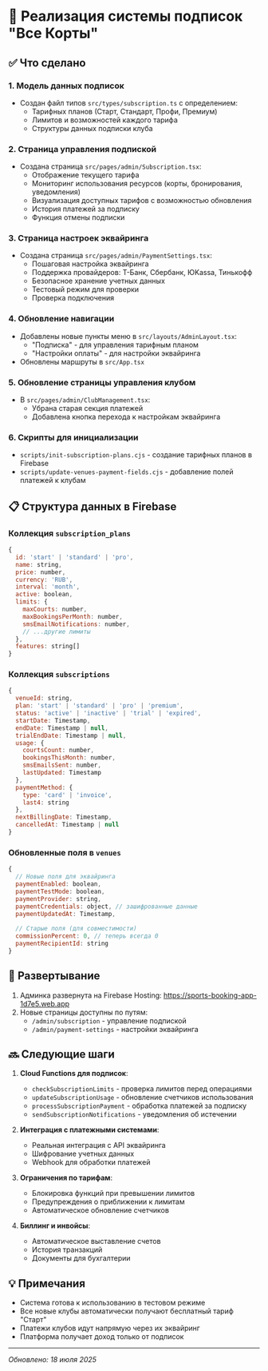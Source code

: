 # 🎯 Реализация системы подписок "Все Корты"

## ✅ Что сделано

### 1. Модель данных подписок
- Создан файл типов `src/types/subscription.ts` с определением:
  - Тарифных планов (Старт, Стандарт, Профи, Премиум)
  - Лимитов и возможностей каждого тарифа
  - Структуры данных подписки клуба

### 2. Страница управления подпиской
- Создана страница `src/pages/admin/Subscription.tsx`:
  - Отображение текущего тарифа
  - Мониторинг использования ресурсов (корты, бронирования, уведомления)
  - Визуализация доступных тарифов с возможностью обновления
  - История платежей за подписку
  - Функция отмены подписки

### 3. Страница настроек эквайринга
- Создана страница `src/pages/admin/PaymentSettings.tsx`:
  - Пошаговая настройка эквайринга
  - Поддержка провайдеров: Т-Банк, Сбербанк, ЮKassa, Тинькофф
  - Безопасное хранение учетных данных
  - Тестовый режим для проверки
  - Проверка подключения

### 4. Обновление навигации
- Добавлены новые пункты меню в `src/layouts/AdminLayout.tsx`:
  - "Подписка" - для управления тарифным планом
  - "Настройки оплаты" - для настройки эквайринга
- Обновлены маршруты в `src/App.tsx`

### 5. Обновление страницы управления клубом
- В `src/pages/admin/ClubManagement.tsx`:
  - Убрана старая секция платежей
  - Добавлена кнопка перехода к настройкам эквайринга

### 6. Скрипты для инициализации
- `scripts/init-subscription-plans.cjs` - создание тарифных планов в Firebase
- `scripts/update-venues-payment-fields.cjs` - добавление полей платежей к клубам

## 📋 Структура данных в Firebase

### Коллекция `subscription_plans`
```javascript
{
  id: 'start' | 'standard' | 'pro',
  name: string,
  price: number,
  currency: 'RUB',
  interval: 'month',
  active: boolean,
  limits: {
    maxCourts: number,
    maxBookingsPerMonth: number,
    smsEmailNotifications: number,
    // ...другие лимиты
  },
  features: string[]
}
```

### Коллекция `subscriptions`
```javascript
{
  venueId: string,
  plan: 'start' | 'standard' | 'pro' | 'premium',
  status: 'active' | 'inactive' | 'trial' | 'expired',
  startDate: Timestamp,
  endDate: Timestamp | null,
  trialEndDate: Timestamp | null,
  usage: {
    courtsCount: number,
    bookingsThisMonth: number,
    smsEmailsSent: number,
    lastUpdated: Timestamp
  },
  paymentMethod: {
    type: 'card' | 'invoice',
    last4: string
  },
  nextBillingDate: Timestamp,
  cancelledAt: Timestamp | null
}
```

### Обновленные поля в `venues`
```javascript
{
  // Новые поля для эквайринга
  paymentEnabled: boolean,
  paymentTestMode: boolean,
  paymentProvider: string,
  paymentCredentials: object, // зашифрованные данные
  paymentUpdatedAt: Timestamp,
  
  // Старые поля (для совместимости)
  commissionPercent: 0, // теперь всегда 0
  paymentRecipientId: string
}
```

## 🚀 Развертывание

1. Админка развернута на Firebase Hosting: https://sports-booking-app-1d7e5.web.app
2. Новые страницы доступны по путям:
   - `/admin/subscription` - управление подпиской
   - `/admin/payment-settings` - настройки эквайринга

## 🔜 Следующие шаги

1. **Cloud Functions для подписок**:
   - `checkSubscriptionLimits` - проверка лимитов перед операциями
   - `updateSubscriptionUsage` - обновление счетчиков использования
   - `processSubscriptionPayment` - обработка платежей за подписку
   - `sendSubscriptionNotifications` - уведомления об истечении

2. **Интеграция с платежными системами**:
   - Реальная интеграция с API эквайринга
   - Шифрование учетных данных
   - Webhook для обработки платежей

3. **Ограничения по тарифам**:
   - Блокировка функций при превышении лимитов
   - Предупреждения о приближении к лимитам
   - Автоматическое обновление счетчиков

4. **Биллинг и инвойсы**:
   - Автоматическое выставление счетов
   - История транзакций
   - Документы для бухгалтерии

## 💡 Примечания

- Система готова к использованию в тестовом режиме
- Все новые клубы автоматически получают бесплатный тариф "Старт"
- Платежи клубов идут напрямую через их эквайринг
- Платформа получает доход только от подписок

---

*Обновлено: 18 июля 2025*